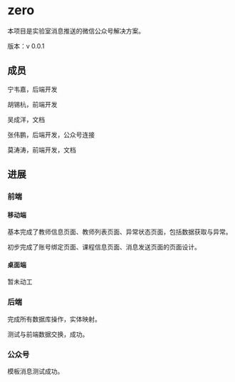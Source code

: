 # zero

本项目是实验室消息推送的微信公众号解决方案。

版本：v 0.0.1

## 成员

宁韦嘉，后端开发

胡锡杭，前端开发

吴成洋，文档

张伟鹏，后端开发，公众号连接

莫涛涛，前端开发，文档

## 进展

### 前端

#### 移动端

基本完成了教师信息页面、教师列表页面、异常状态页面，包括数据获取与异常。

初步完成了账号绑定页面、课程信息页面、消息发送页面的页面设计。

#### 桌面端

暂未动工

### 后端

完成所有数据库操作，实体映射。

测试与前端数据交换，成功。

### 公众号

模板消息测试成功。